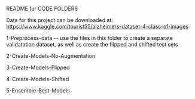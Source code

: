 README for CODE FOLDERS

Data for this project can be downloaded at:
https://www.kaggle.com/tourist55/alzheimers-dataset-4-class-of-images

1-Preprocess-data -- use the files in this folder to create a separate validatation dataset, as well as create the flipped and shifted test sets



2-Create-Models-No-Augmentation

3-Create-Models-Flipped

4-Create-Models-Shifted

5-Ensemble-Best-Models
